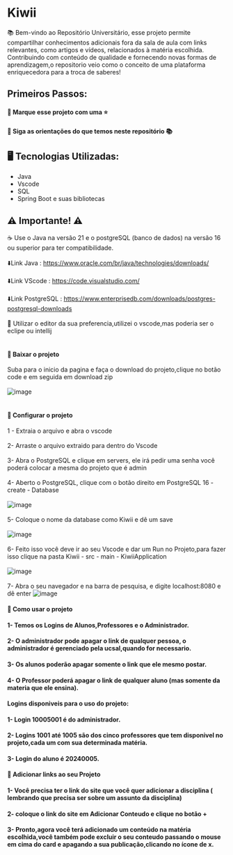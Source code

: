 # Kiwii
📚 Bem-vindo ao Repositório Universitário, esse projeto permite compartilhar conhecimentos adicionais fora da sala de aula com links relevantes, como artigos e vídeos, relacionados à matéria escolhida. Contribuindo com conteúdo de qualidade e fornecendo novas formas de aprendizagem,o repositorio veio como o conceito de uma plataforma enriquecedora para a troca de saberes!

## Primeiros Passos:

#### 🔹 Marque esse projeto com uma ⭐
#### 🔹 Siga as orientações do que temos neste repositório 📚

## 🖥️ Tecnologias Utilizadas:

- Java
- Vscode
- SQL
- Spring Boot e suas bibliotecas

## ⚠️ Importante! ⚠️

☕ Use o Java na versão 21 e o postgreSQL (banco de dados) na versão 16 ou superior para ter compatibilidade. 
</br></br>
⬇️Link Java : https://www.oracle.com/br/java/technologies/downloads/ </br></br>
⬇️Link VScode : https://code.visualstudio.com/ </br></br>
⬇️Link PostgreSQL : https://www.enterprisedb.com/downloads/postgres-postgresql-downloads </br></br>
📝 Utilizar o editor da sua preferencia,utilizei o vscode,mas poderia ser o eclipe ou intellij </br></br>

#### 🔹 Baixar o projeto 
Suba para o inicio da pagina e faça o download do projeto,clique no botão code e em seguida em download zip </br></br>
![image](https://github.com/HarrisonBorgess/Kiwii/assets/73191690/c50040c7-e9f3-4e4a-9c6c-ca75ccd0e0e3) </br></br>

#### 🔹 Configurar o projeto
1 - Extraia o arquivo e abra o vscode </br></br>
2- Arraste o arquivo extraido para dentro do Vscode </br></br>
3- Abra o PostgreSQL e clique em servers, ele irá pedir uma senha você poderá colocar a mesma do projeto que é admin </br></br>
4- Aberto o PostgreSQL, clique com o botão direito em PostgreSQL 16 - create - Database </br></br>
![image](https://github.com/HarrisonBorgess/Kiwii/assets/73191690/f6840f4e-d853-4c42-9cf4-a4e2226f4751) </br></br>
5- Coloque o nome da database como Kiwii e dê um save </br></br>
![image](https://github.com/HarrisonBorgess/Kiwii/assets/73191690/e7095f35-a0b9-447d-b94b-e6f5fab9d8c1) </br></br>
6- Feito isso você deve ir ao seu Vscode e dar um Run no Projeto,para fazer isso clique na pasta Kiwii - src - main - KiwiiApplication </br></br>
![image](https://github.com/HarrisonBorgess/Kiwii/assets/73191690/1cc9e43b-ca1a-4638-8f1c-204a78c41bd0)  </br></br>
7- Abra o seu navegador e na barra de pesquisa, e digite  localhost:8080 e dê enter
![image](https://github.com/HarrisonBorgess/Kiwii/assets/73191690/514e155e-98b5-45eb-ab8b-bada92fa74f9)

#### 🔹 Como usar o projeto

#### 1- Temos os Logins de Alunos,Professores e o Administrador.
#### 2- O administrador pode apagar o link de qualquer pessoa, o administrador é gerenciado pela ucsal,quando for necessario.
#### 3- Os alunos poderão apagar somente o link que ele mesmo postar.
#### 4- O Professor poderá apagar o link de qualquer aluno (mas somente da materia que ele ensina).

#### Logins disponiveis para o uso do projeto:

#### 1- Login 10005001 é do administrador.
#### 2- Logins 1001 até 1005 são dos cinco professores que tem disponivel no projeto,cada um com sua determinada matéria. 
#### 3- Login do aluno é 20240005.

#### 🔹 Adicionar links ao seu Projeto

#### 1- Você precisa ter o link do site que você quer adicionar a disciplina ( lembrando que precisa ser sobre um assunto da disciplina)
#### 2- coloque o link do site em Adicionar Conteudo e clique no botão +
#### 3- Pronto,agora você terá adicionado um conteúdo na matéria escolhida,você também pode excluir o seu conteudo passando o mouse em cima do card e apagando a sua publicação,clicando no ícone de x.









